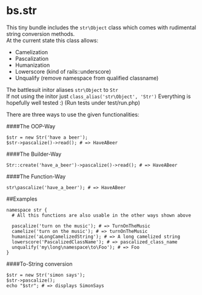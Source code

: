 bs.str
======

This tiny bundle includes the `str\Object` class which comes with rudimental string conversion methods.  
At the current state this class allows:
 
* Camelization
* Pascalization
* Humanization
* Lowerscore (kind of rails::underscore)
* Unqualify (remove namespace from qualified classname)

The battlesuit initor aliases `str\Object` to `Str`  
If not using the initor just `class_alias('str\Object', 'Str')`
Everything is hopefully well tested :) (Run tests under test/run.php)

There are three ways to use the given functionalities:

####The OOP-Way

    $str = new Str('have a beer');
    $str->pascalize()->read(); # => HaveABeer
    
####The Builder-Way

    Str::create('have_a_beer')->pascalize()->read(); # => HaveABeer
    
####The Function-Way

    str\pascalize('have_a_beer'); # => HaveABeer
    
##Examples

    namespace str {
      # All this functions are also usable in the other ways shown above

      pascalize('turn on the music'); # => TurnOnTheMusic
      camelize('turn on the music'); # => turnOnTheMusic
      humanize('aLongCamelizedString'); # => A long camelized string
      lowerscore('PascalizedClassName'); # => pascalized_class_name
      unqualify('my\long\namespace\to\Foo'); # => Foo
    }
    
####To-String conversion

    $str = new Str('simon says');
    $str->pascalize();
    echo "$str"; # => displays SimonSays


